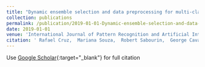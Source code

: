 ```yaml
---
title: "Dynamic ensemble selection and data preprocessing for multi-class imbalance learning"
collection: publications
permalink: /publication/2019-01-01-Dynamic-ensemble-selection-and-data-preprocessing-for-multi-class-imbalance-learning
date: 2019-01-01
venue: 'International Journal of Pattern Recognition and Artificial Intelligence'
citation: ' Rafael Cruz,  Mariana Souza,  Robert Sabourin,  George Cavalcanti, &quot;Dynamic ensemble selection and data preprocessing for multi-class imbalance learning.&quot; International Journal of Pattern Recognition and Artificial Intelligence, 2019.'
---
```

Use [Google Scholar](https://scholar.google.com/scholar?q=Dynamic+ensemble+selection+and+data+preprocessing+for+multi+class+imbalance+learning){:target="_blank"} for full citation